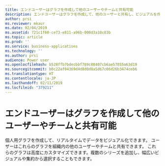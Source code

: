 ```yaml
---
title: エンドユーザーはグラフを作成して他のユーザーやチームと共有可能
description: エンドユーザーはグラフを作成して、他のユーザーと共有し、ビジュアルを作成することができます
author: prsi
ms.reviewer: mkaur
ms.date: 02/04/2019
ms.assetid: 721c1f60-ce73-e811-a96b-000d3a18c83b
ms.topic: article
ms.prod: ''
ms.service: business-applications
ms.technology: ''
ms.author: prsi
audience: Power user
ms.openlocfilehash: b528ffb7bdecbbf789c08407cb6ae57855a63d19
ms.sourcegitcommit: b0c22af04369d4d8d0d0a5d67c06d26b3474ceb6
ms.translationtype: HT
ms.contentlocale: ja-JP
ms.lasthandoff: 02/11/2019
ms.locfileid: "379211"
---
```

# <a name="end-users-can-create-charts-and-share-them-with-other-users-and-teams"></a>エンドユーザーはグラフを作成して他のユーザーやチームと共有可能




個人用グラフを作成して、リアルタイムでデータをビジュアル化できます。 ユーザーはこれらのグラフを組織内の他のユーザーやチームと共有できます。 これらのグラフは高度にカスタマイズできます。複数のシリーズを追加し、幅広いビジュアルや集約から選択することもできます。
